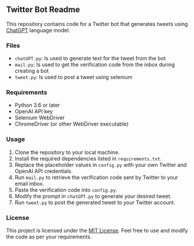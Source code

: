 ## Twitter Bot Readme

This repository contains code for a Twitter bot that generates tweets using [ChatGPT](https://openai.com/blog/dall-e-2-openai/) language model.

### Files

- `chatGPT.py`: Is used to generate text for the tweet from the bot
- `mail.py`: Is used to get the verification code from the inbox during creating a bot
- `tweet.py`: Is used to post a tweet using selenium

### Requirements

- Python 3.6 or later
- OpenAI API key
- Selenium WebDriver
- ChromeDriver (or other WebDriver executable)

### Usage

1. Clone the repository to your local machine.
2. Install the required dependencies listed in `requirements.txt`.
3. Replace the placeholder values in `config.py` with your own Twitter and OpenAI API credentials.
4. Run `mail.py` to retrieve the verification code sent by Twitter to your email inbox.
5. Paste the verification code into `config.py`.
6. Modify the prompt in `chatGPT.py` to generate your desired tweet.
7. Run `tweet.py` to post the generated tweet to your Twitter account.

### License

This project is licensed under the [MIT License](https://github.com/<username>/<repository>/blob/main/LICENSE). Feel free to use and modify the code as per your requirements.
